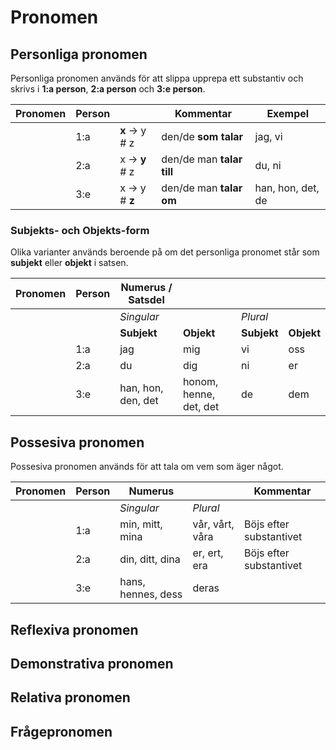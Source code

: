 # Pronomen

## Personliga pronomen

Personliga pronomen används för att slippa upprepa ett substantiv och skrivs i __1:a person__, __2:a person__ och __3:e person__.

| Pronomen | Person |                         | Kommentar                 | Exempel            |
| -------- | ------ | ------------------------| ------------------------- | ------------------ |
|          | 1:a    | __x__ ->  y  #  z       | den/de __som talar__      | jag, vi            |
|          | 2:a    |   x   -> __y__ #  z     | den/de man __talar till__ | du, ni             |
|          | 3:e    |   x   ->   y   # __z__  | den/de man __talar om__   | han, hon, det, de  |

### Subjekts- och Objekts-form

Olika varianter används beroende på om det personliga pronomet står som __subjekt__ eller __objekt__ i satsen.

| Pronomen   | Person | Numerus / Satsdel  |                        |                   |                    |
| ---------- | ------ | ------------------ | ---------------------- | ----------------- | ------------------ |
|            |        | _Singular_         |                        | _Plural_          |                    |
|            |        | __Subjekt__        | __Objekt__             | __Subjekt__       | __Objekt__         |
|            | 1:a    | jag                | mig                    | vi                | oss                |
|            | 2:a    | du                 | dig                    | ni                | er                 |
|            | 3:e    | han, hon, den, det | honom, henne, det, det | de                | dem                |


## Possesiva pronomen

Possesiva pronomen används för att tala om vem som äger något.

| Pronomen   | Person | Numerus            |                  | Kommentar                |
| ---------- | -------| ------------------ | ---------------- | ------------------------ |
|            |        | _Singular_         |  _Plural_        |                          |
|            | 1:a    | min, mitt, mina    |  vår, vårt, våra | Böjs efter substantivet  |
|            | 2:a    | din, ditt, dina    |  er, ert, era    | Böjs efter substantivet  |
|            | 3:e    | hans, hennes, dess |  deras           |                          |



## Reflexiva pronomen


## Demonstrativa pronomen


## Relativa pronomen


## Frågepronomen

